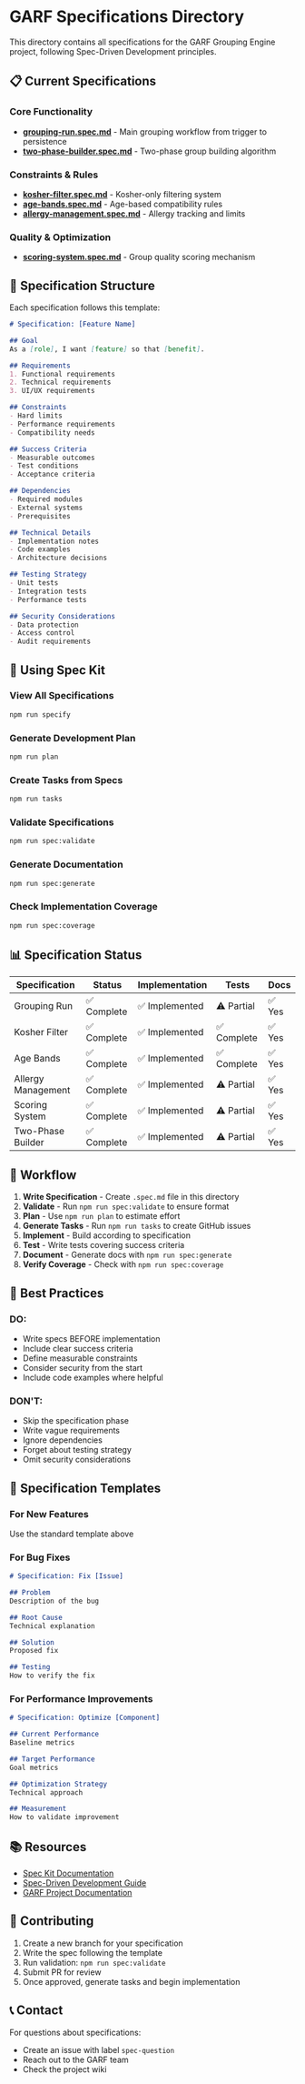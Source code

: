 # GARF Specifications Directory

This directory contains all specifications for the GARF Grouping Engine project, following Spec-Driven Development principles.

## 📋 Current Specifications

### Core Functionality
- **[grouping-run.spec.md](./grouping-run.spec.md)** - Main grouping workflow from trigger to persistence
- **[two-phase-builder.spec.md](./two-phase-builder.spec.md)** - Two-phase group building algorithm

### Constraints & Rules
- **[kosher-filter.spec.md](./kosher-filter.spec.md)** - Kosher-only filtering system
- **[age-bands.spec.md](./age-bands.spec.md)** - Age-based compatibility rules
- **[allergy-management.spec.md](./allergy-management.spec.md)** - Allergy tracking and limits

### Quality & Optimization
- **[scoring-system.spec.md](./scoring-system.spec.md)** - Group quality scoring mechanism

## 🎯 Specification Structure

Each specification follows this template:

```markdown
# Specification: [Feature Name]

## Goal
As a [role], I want [feature] so that [benefit].

## Requirements
1. Functional requirements
2. Technical requirements
3. UI/UX requirements

## Constraints
- Hard limits
- Performance requirements
- Compatibility needs

## Success Criteria
- Measurable outcomes
- Test conditions
- Acceptance criteria

## Dependencies
- Required modules
- External systems
- Prerequisites

## Technical Details
- Implementation notes
- Code examples
- Architecture decisions

## Testing Strategy
- Unit tests
- Integration tests
- Performance tests

## Security Considerations
- Data protection
- Access control
- Audit requirements
```

## 🚀 Using Spec Kit

### View All Specifications
```bash
npm run specify
```

### Generate Development Plan
```bash
npm run plan
```

### Create Tasks from Specs
```bash
npm run tasks
```

### Validate Specifications
```bash
npm run spec:validate
```

### Generate Documentation
```bash
npm run spec:generate
```

### Check Implementation Coverage
```bash
npm run spec:coverage
```

## 📊 Specification Status

| Specification | Status | Implementation | Tests | Docs |
|--------------|--------|---------------|-------|------|
| Grouping Run | ✅ Complete | ✅ Implemented | ⚠️ Partial | ✅ Yes |
| Kosher Filter | ✅ Complete | ✅ Implemented | ✅ Complete | ✅ Yes |
| Age Bands | ✅ Complete | ✅ Implemented | ✅ Complete | ✅ Yes |
| Allergy Management | ✅ Complete | ✅ Implemented | ⚠️ Partial | ✅ Yes |
| Scoring System | ✅ Complete | ✅ Implemented | ⚠️ Partial | ✅ Yes |
| Two-Phase Builder | ✅ Complete | ✅ Implemented | ⚠️ Partial | ✅ Yes |

## 🔄 Workflow

1. **Write Specification** - Create `.spec.md` file in this directory
2. **Validate** - Run `npm run spec:validate` to ensure format
3. **Plan** - Use `npm run plan` to estimate effort
4. **Generate Tasks** - Run `npm run tasks` to create GitHub issues
5. **Implement** - Build according to specification
6. **Test** - Write tests covering success criteria
7. **Document** - Generate docs with `npm run spec:generate`
8. **Verify Coverage** - Check with `npm run spec:coverage`

## 📝 Best Practices

### DO:
- Write specs BEFORE implementation
- Include clear success criteria
- Define measurable constraints
- Consider security from the start
- Include code examples where helpful

### DON'T:
- Skip the specification phase
- Write vague requirements
- Ignore dependencies
- Forget about testing strategy
- Omit security considerations

## 🎨 Specification Templates

### For New Features
Use the standard template above

### For Bug Fixes
```markdown
# Specification: Fix [Issue]

## Problem
Description of the bug

## Root Cause
Technical explanation

## Solution
Proposed fix

## Testing
How to verify the fix
```

### For Performance Improvements
```markdown
# Specification: Optimize [Component]

## Current Performance
Baseline metrics

## Target Performance
Goal metrics

## Optimization Strategy
Technical approach

## Measurement
How to validate improvement
```

## 📚 Resources

- [Spec Kit Documentation](https://github.com/github/spec-kit)
- [Spec-Driven Development Guide](https://spec-driven.dev)
- [GARF Project Documentation](../INTEGRATION_README.md)

## 🤝 Contributing

1. Create a new branch for your specification
2. Write the spec following the template
3. Run validation: `npm run spec:validate`
4. Submit PR for review
5. Once approved, generate tasks and begin implementation

## 📞 Contact

For questions about specifications:
- Create an issue with label `spec-question`
- Reach out to the GARF team
- Check the project wiki
